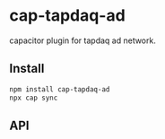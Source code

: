 # cap-tapdaq-ad

capacitor plugin for tapdaq ad network.

## Install

```bash
npm install cap-tapdaq-ad
npx cap sync
```

## API

<docgen-index></docgen-index>

<docgen-api>
<!-- run docgen to generate docs from the source -->
<!-- More info: https://github.com/ionic-team/capacitor-docgen -->
</docgen-api>
